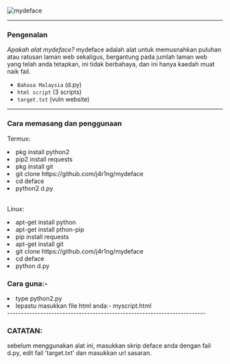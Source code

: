 ![mydeface](https://i.ibb.co/51GRdKY/IMG-20210915-122309.png)

------------------------------------------------------------------------

### Pengenalan
*Apakah alat mydeface?*
mydeface adalah alat untuk memusnahkan puluhan atau ratusan laman web sekaligus, 
bergantung pada jumlah laman web yang telah anda tetapkan, 
ini tidak berbahaya, dan ini hanya kaedah muat naik fail.

* `Bahasa Malaysia` (d.py)
* `html script` (3 scripts)
* `target.txt` (vuln website)

------------------------------------------------------------------------

### Cara memasang dan penggunaan

<p>Termux:</p>
<li>pkg install python2</li>
<li>pip2 install requests</li>
<li>pkg install git</li>
<li>git clone https://github.com/j4r1ng/mydeface</li>
<li>cd deface</li>
<li>python2 d.py</li>
<br>

<p>Linux:</p>
<li>apt-get install python</li>
<li>apt-get install pthon-pip</li>
<li>pip install requests</li>
<li>apt-get install git</li>
<li>git clone https://github.com/j4r1ng/mydeface</li>
<li>cd deface</li>
<li>python d.py</li>
<p>

### Cara guna:- 

<li>type python2.py</li>
<li>lepastu masukkan file html anda:- myscript.html</li>
------------------------------------------------------------------------

### CATATAN: 
sebelum menggunakan alat ini, masukkan skrip deface anda dengan fail d.py, 
edit fail 'target.txt' dan masukkan url sasaran.
